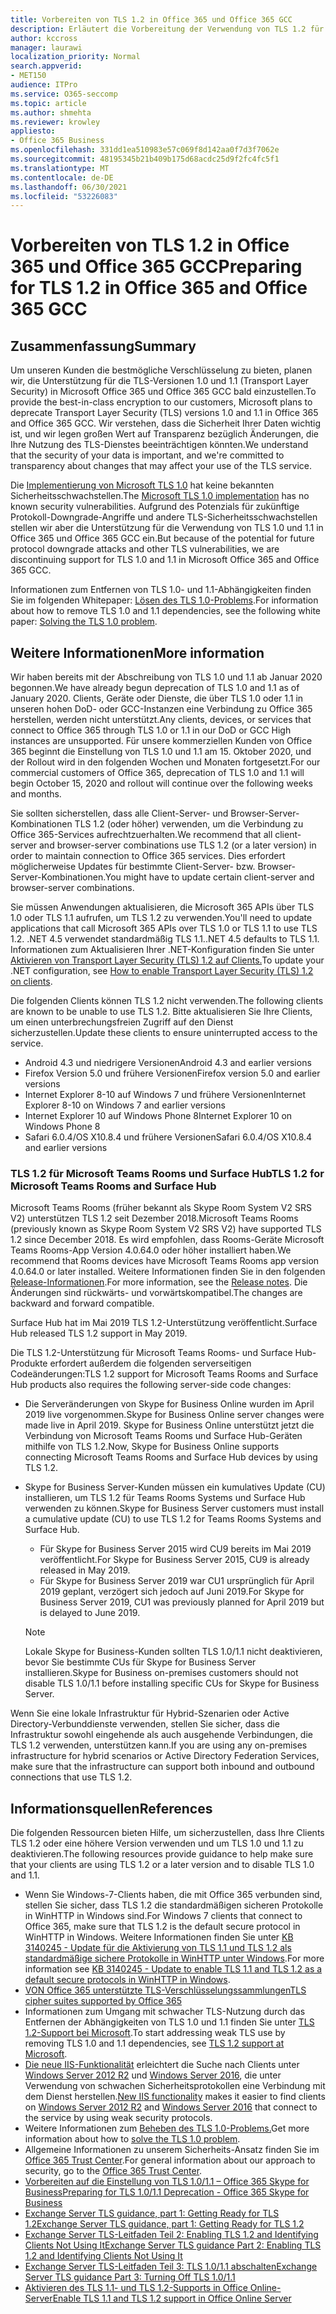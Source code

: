 ```yaml
---
title: Vorbereiten von TLS 1.2 in Office 365 und Office 365 GCC
description: Erläutert die Vorbereitung der Verwendung von TLS 1.2 für alle Client-Server- und Browser-Server-Kombinationen in Office 365 und Office 365 GCC, nachdem die Unterstützung für TLS 1.0 und 1.1 eingestellt wurde.
author: kccross
manager: laurawi
localization_priority: Normal
search.appverid:
- MET150
audience: ITPro
ms.service: O365-seccomp
ms.topic: article
ms.author: shmehta
ms.reviewer: krowley
appliesto:
- Office 365 Business
ms.openlocfilehash: 331dd1ea510983e57c069f8d142aa0f7d3f7062e
ms.sourcegitcommit: 48195345b21b409b175d68acdc25d9f2fc4fc5f1
ms.translationtype: MT
ms.contentlocale: de-DE
ms.lasthandoff: 06/30/2021
ms.locfileid: "53226083"
---
```

# <a name="preparing-for-tls-12-in-office-365-and-office-365-gcc"></a><span data-ttu-id="5b7ec-103">Vorbereiten von TLS 1.2 in Office 365 und Office 365 GCC</span><span class="sxs-lookup"><span data-stu-id="5b7ec-103">Preparing for TLS 1.2 in Office 365 and Office 365 GCC</span></span>

## <a name="summary"></a><span data-ttu-id="5b7ec-104">Zusammenfassung</span><span class="sxs-lookup"><span data-stu-id="5b7ec-104">Summary</span></span>

<span data-ttu-id="5b7ec-105">Um unseren Kunden die bestmögliche Verschlüsselung zu bieten, planen wir, die Unterstützung für die TLS-Versionen 1.0 und 1.1 (Transport Layer Security) in Microsoft Office 365 und Office 365 GCC bald einzustellen.</span><span class="sxs-lookup"><span data-stu-id="5b7ec-105">To provide the best-in-class encryption to our customers, Microsoft plans to deprecate Transport Layer Security (TLS) versions 1.0 and 1.1 in Office 365 and Office 365 GCC.</span></span> <span data-ttu-id="5b7ec-106">Wir verstehen, dass die Sicherheit Ihrer Daten wichtig ist, und wir legen großen Wert auf Transparenz bezüglich Änderungen, die Ihre Nutzung des TLS-Dienstes beeinträchtigen könnten.</span><span class="sxs-lookup"><span data-stu-id="5b7ec-106">We understand that the security of your data is important, and we're committed to transparency about changes that may affect your use of the TLS service.</span></span>

<span data-ttu-id="5b7ec-107">Die [Implementierung von Microsoft TLS 1.0](https://support.microsoft.com/help/3117336/schannel-implementation-of-tls-1-0-in-windows-security-status-update-n) hat keine bekannten Sicherheitsschwachstellen.</span><span class="sxs-lookup"><span data-stu-id="5b7ec-107">The [Microsoft TLS 1.0 implementation](https://support.microsoft.com/help/3117336/schannel-implementation-of-tls-1-0-in-windows-security-status-update-n) has no known security vulnerabilities.</span></span> <span data-ttu-id="5b7ec-108">Aufgrund des Potenzials für zukünftige Protokoll-Downgrade-Angriffe und andere TLS-Sicherheitsschwachstellen stellen wir aber die Unterstützung für die Verwendung von TLS 1.0 und 1.1 in Office 365 und Office 365 GCC ein.</span><span class="sxs-lookup"><span data-stu-id="5b7ec-108">But because of the potential for future protocol downgrade attacks and other TLS vulnerabilities, we are discontinuing support for TLS 1.0 and 1.1 in Microsoft Office 365 and Office 365 GCC.</span></span>

<span data-ttu-id="5b7ec-109">Informationen zum Entfernen von TLS 1.0- und 1.1-Abhängigkeiten finden Sie im folgenden Whitepaper: [Lösen des TLS 1.0-Problems](https://www.microsoft.com/download/details.aspx?id=55266).</span><span class="sxs-lookup"><span data-stu-id="5b7ec-109">For information about how to remove TLS 1.0 and 1.1 dependencies, see the following white paper: [Solving the TLS 1.0 problem](https://www.microsoft.com/download/details.aspx?id=55266).</span></span>

## <a name="more-information"></a><span data-ttu-id="5b7ec-110">Weitere Informationen</span><span class="sxs-lookup"><span data-stu-id="5b7ec-110">More information</span></span>

<span data-ttu-id="5b7ec-111">Wir haben bereits mit der Abschreibung von TLS 1.0 und 1.1 ab Januar 2020 begonnen.</span><span class="sxs-lookup"><span data-stu-id="5b7ec-111">We have already begun deprecation of TLS 1.0 and 1.1 as of January 2020.</span></span> <span data-ttu-id="5b7ec-112">Clients, Geräte oder Dienste, die über TLS 1.0 oder 1.1 in unseren hohen DoD- oder GCC-Instanzen eine Verbindung zu Office 365 herstellen, werden nicht unterstützt.</span><span class="sxs-lookup"><span data-stu-id="5b7ec-112">Any clients, devices, or services that connect to Office 365 through TLS 1.0 or 1.1 in our DoD or GCC High instances are unsupported.</span></span> <span data-ttu-id="5b7ec-113">Für unsere kommerziellen Kunden von Office 365 beginnt die Einstellung von TLS 1.0 und 1.1 am 15. Oktober 2020, und der Rollout wird in den folgenden Wochen und Monaten fortgesetzt.</span><span class="sxs-lookup"><span data-stu-id="5b7ec-113">For our commercial customers of Office 365, deprecation of TLS 1.0 and 1.1 will begin October 15, 2020 and rollout will continue over the following weeks and months.</span></span> 

<span data-ttu-id="5b7ec-114">Sie sollten sicherstellen, dass alle Client-Server- und Browser-Server-Kombinationen TLS 1.2 (oder höher) verwenden, um die Verbindung zu Office 365-Services aufrechtzuerhalten.</span><span class="sxs-lookup"><span data-stu-id="5b7ec-114">We recommend that all client-server and browser-server combinations use TLS 1.2 (or a later version) in order to maintain connection to Office 365 services.</span></span> <span data-ttu-id="5b7ec-115">Dies erfordert möglicherweise Updates für bestimmte Client-Server- bzw. Browser-Server-Kombinationen.</span><span class="sxs-lookup"><span data-stu-id="5b7ec-115">You might have to update certain client-server and browser-server combinations.</span></span>

<span data-ttu-id="5b7ec-116">Sie müssen Anwendungen aktualisieren, die Microsoft 365 APIs über TLS 1.0 oder TLS 1.1 aufrufen, um TLS 1.2 zu verwenden.</span><span class="sxs-lookup"><span data-stu-id="5b7ec-116">You'll need to update applications that call Microsoft 365 APIs over TLS 1.0 or TLS 1.1 to use TLS 1.2.</span></span> <span data-ttu-id="5b7ec-117">.NET 4.5 verwendet standardmäßig TLS 1.1.</span><span class="sxs-lookup"><span data-stu-id="5b7ec-117">.NET 4.5 defaults to TLS 1.1.</span></span> <span data-ttu-id="5b7ec-118">Informationen zum Aktualisieren Ihrer .NET-Konfiguration finden Sie unter [Aktivieren von Transport Layer Security (TLS) 1.2 auf Clients.](/mem/configmgr/core/plan-design/security/enable-tls-1-2-client)</span><span class="sxs-lookup"><span data-stu-id="5b7ec-118">To update your .NET configuration, see [How to enable Transport Layer Security (TLS) 1.2 on clients](/mem/configmgr/core/plan-design/security/enable-tls-1-2-client).</span></span>

<span data-ttu-id="5b7ec-119">Die folgenden Clients können TLS 1.2 nicht verwenden.</span><span class="sxs-lookup"><span data-stu-id="5b7ec-119">The following clients are known to be unable to use TLS 1.2.</span></span> <span data-ttu-id="5b7ec-120">Bitte aktualisieren Sie Ihre Clients, um einen unterbrechungsfreien Zugriff auf den Dienst sicherzustellen.</span><span class="sxs-lookup"><span data-stu-id="5b7ec-120">Update these clients to ensure uninterrupted access to the service.</span></span>

- <span data-ttu-id="5b7ec-121">Android 4.3 und niedrigere Versionen</span><span class="sxs-lookup"><span data-stu-id="5b7ec-121">Android 4.3 and earlier versions</span></span>
- <span data-ttu-id="5b7ec-122">Firefox Version 5.0 und frühere Versionen</span><span class="sxs-lookup"><span data-stu-id="5b7ec-122">Firefox version 5.0 and earlier versions</span></span>
- <span data-ttu-id="5b7ec-123">Internet Explorer 8-10 auf Windows 7 und frühere Versionen</span><span class="sxs-lookup"><span data-stu-id="5b7ec-123">Internet Explorer 8-10 on Windows 7 and earlier versions</span></span>
- <span data-ttu-id="5b7ec-124">Internet Explorer 10 auf Windows Phone 8</span><span class="sxs-lookup"><span data-stu-id="5b7ec-124">Internet Explorer 10 on Windows Phone 8</span></span>
- <span data-ttu-id="5b7ec-125">Safari 6.0.4/OS X10.8.4 und frühere Versionen</span><span class="sxs-lookup"><span data-stu-id="5b7ec-125">Safari 6.0.4/OS X10.8.4 and earlier versions</span></span>

### <a name="tls-12-for-microsoft-teams-rooms-and-surface-hub"></a><span data-ttu-id="5b7ec-126">TLS 1.2 für Microsoft Teams Rooms und Surface Hub</span><span class="sxs-lookup"><span data-stu-id="5b7ec-126">TLS 1.2 for Microsoft Teams Rooms and Surface Hub</span></span>

<span data-ttu-id="5b7ec-127">Microsoft Teams Rooms (früher bekannt als Skype Room System V2 SRS V2) unterstützen TLS 1.2 seit Dezember 2018.</span><span class="sxs-lookup"><span data-stu-id="5b7ec-127">Microsoft Teams Rooms (previously known as Skype Room System V2 SRS V2) have supported TLS 1.2 since December 2018.</span></span> <span data-ttu-id="5b7ec-128">Es wird empfohlen, dass Rooms-Geräte Microsoft Teams Rooms-App Version 4.0.64.0 oder höher installiert haben.</span><span class="sxs-lookup"><span data-stu-id="5b7ec-128">We recommend that Rooms devices have Microsoft Teams Rooms app version 4.0.64.0 or later installed.</span></span> <span data-ttu-id="5b7ec-129">Weitere Informationen finden Sie in den folgenden [Release-Informationen](/microsoftteams/room-systems/srs2-release-note).</span><span class="sxs-lookup"><span data-stu-id="5b7ec-129">For more information, see the [Release notes](/microsoftteams/room-systems/srs2-release-note).</span></span> <span data-ttu-id="5b7ec-130">Die Änderungen sind rückwärts- und vorwärtskompatibel.</span><span class="sxs-lookup"><span data-stu-id="5b7ec-130">The changes are backward and forward compatible.</span></span>

<span data-ttu-id="5b7ec-131">Surface Hub hat im Mai 2019 TLS 1.2-Unterstützung veröffentlicht.</span><span class="sxs-lookup"><span data-stu-id="5b7ec-131">Surface Hub released TLS 1.2 support in May 2019.</span></span>

<span data-ttu-id="5b7ec-132">Die TLS 1.2-Unterstützung für Microsoft Teams Rooms- und Surface Hub-Produkte erfordert außerdem die folgenden serverseitigen Codeänderungen:</span><span class="sxs-lookup"><span data-stu-id="5b7ec-132">TLS 1.2 support for Microsoft Teams Rooms and Surface Hub products also requires the following server-side code changes:</span></span>

- <span data-ttu-id="5b7ec-133">Die Serveränderungen von Skype for Business Online wurden im April 2019 live vorgenommen.</span><span class="sxs-lookup"><span data-stu-id="5b7ec-133">Skype for Business Online server changes were made live in April 2019.</span></span> <span data-ttu-id="5b7ec-134">Skype for Business Online unterstützt jetzt die Verbindung von Microsoft Teams Rooms und Surface Hub-Geräten mithilfe von TLS 1.2.</span><span class="sxs-lookup"><span data-stu-id="5b7ec-134">Now, Skype for Business Online supports connecting Microsoft Teams Rooms and Surface Hub devices by using TLS 1.2.</span></span>
- <span data-ttu-id="5b7ec-135">Skype for Business Server-Kunden müssen ein kumulatives Update (CU) installieren, um TLS 1.2 für Teams Rooms Systems und Surface Hub verwenden zu können.</span><span class="sxs-lookup"><span data-stu-id="5b7ec-135">Skype for Business Server customers must install a cumulative update (CU) to use TLS 1.2 for Teams Rooms Systems and Surface Hub.</span></span>

  - <span data-ttu-id="5b7ec-136">Für Skype for Business Server 2015 wird CU9 bereits im Mai 2019 veröffentlicht.</span><span class="sxs-lookup"><span data-stu-id="5b7ec-136">For Skype for Business Server 2015, CU9 is already released in May 2019.</span></span>
  - <span data-ttu-id="5b7ec-137">Für Skype for Business Server 2019 war CU1 ursprünglich für April 2019 geplant, verzögert sich jedoch auf Juni 2019.</span><span class="sxs-lookup"><span data-stu-id="5b7ec-137">For Skype for Business Server 2019, CU1 was previously planned for April 2019 but is delayed to June 2019.</span></span>

  > [!NOTE]
  > <span data-ttu-id="5b7ec-138">Lokale Skype for Business-Kunden sollten TLS 1.0/1.1 nicht deaktivieren, bevor Sie bestimmte CUs für Skype for Business Server installieren.</span><span class="sxs-lookup"><span data-stu-id="5b7ec-138">Skype for Business on-premises customers should not disable TLS 1.0/1.1 before installing specific CUs for Skype for Business Server.</span></span>

<span data-ttu-id="5b7ec-139">Wenn Sie eine lokale Infrastruktur für Hybrid-Szenarien oder Active Directory-Verbunddienste verwenden, stellen Sie sicher, dass die Infrastruktur sowohl eingehende als auch ausgehende Verbindungen, die TLS 1.2 verwenden, unterstützen kann.</span><span class="sxs-lookup"><span data-stu-id="5b7ec-139">If you are using any on-premises infrastructure for hybrid scenarios or Active Directory Federation Services, make sure that the infrastructure can support both inbound and outbound connections that use TLS 1.2.</span></span>

## <a name="references"></a><span data-ttu-id="5b7ec-140">Informationsquellen</span><span class="sxs-lookup"><span data-stu-id="5b7ec-140">References</span></span>

<span data-ttu-id="5b7ec-141">Die folgenden Ressourcen bieten Hilfe, um sicherzustellen, dass Ihre Clients TLS 1.2 oder eine höhere Version verwenden und um TLS 1.0 und 1.1 zu deaktivieren.</span><span class="sxs-lookup"><span data-stu-id="5b7ec-141">The following resources provide guidance to help make sure that your clients are using TLS 1.2 or a later version and to disable TLS 1.0 and 1.1.</span></span>

- <span data-ttu-id="5b7ec-142">Wenn Sie Windows-7-Clients haben, die mit Office 365 verbunden sind, stellen Sie sicher, dass TLS 1.2 die standardmäßigen sicheren Protokolle in WinHTTP in Windows sind.</span><span class="sxs-lookup"><span data-stu-id="5b7ec-142">For Windows 7 clients that connect to Office 365, make sure that TLS 1.2 is the default secure protocol in WinHTTP in Windows.</span></span> <span data-ttu-id="5b7ec-143">Weitere Informationen finden Sie unter [KB 3140245 - Update für die Aktivierung von TLS 1.1 und TLS 1.2 als standardmäßige sichere Protokolle in WinHTTP unter Windows](https://support.microsoft.com/help/3140245/update-to-enable-tls-1-1-and-tls-1-2-as-a-default-secure-protocols-in).</span><span class="sxs-lookup"><span data-stu-id="5b7ec-143">For more information see [KB 3140245 - Update to enable TLS 1.1 and TLS 1.2 as a default secure protocols in WinHTTP in Windows](https://support.microsoft.com/help/3140245/update-to-enable-tls-1-1-and-tls-1-2-as-a-default-secure-protocols-in).</span></span>
- [<span data-ttu-id="5b7ec-144">VON Office 365 unterstützte TLS-Verschlüsselungssammlungen</span><span class="sxs-lookup"><span data-stu-id="5b7ec-144">TLS cipher suites supported by Office 365</span></span>](/microsoft-365/compliance/technical-reference-details-about-encryption#tls-cipher-suites-supported-by-office-365)
- <span data-ttu-id="5b7ec-145">Informationen zum Umgang mit schwacher TLS-Nutzung durch das Entfernen der Abhängigkeiten von TLS 1.0 und 1.1 finden Sie unter [TLS 1.2-Support bei Microsoft](https://cloudblogs.microsoft.com/microsoftsecure/2017/06/20/tls-1-2-support-at-microsoft/).</span><span class="sxs-lookup"><span data-stu-id="5b7ec-145">To start addressing weak TLS use by removing TLS 1.0 and 1.1 dependencies, see [TLS 1.2 support at Microsoft](https://cloudblogs.microsoft.com/microsoftsecure/2017/06/20/tls-1-2-support-at-microsoft/).</span></span>
- <span data-ttu-id="5b7ec-146">[Die neue IIS-Funktionalität](https://cloudblogs.microsoft.com/microsoftsecure/2017/09/07/new-iis-functionality-to-help-identify-weak-tls-usage/) erleichtert die Suche nach Clients unter [Windows Server 2012 R2](https://support.microsoft.com/help/4025335/windows-8-1-windows-server-2012-r2-update-kb4025335) und [Windows Server 2016](https://support.microsoft.com/help/4025334/windows-10-update-kb4025334), die unter Verwendung von schwachen Sicherheitsprotokollen eine Verbindung mit dem Dienst herstellen.</span><span class="sxs-lookup"><span data-stu-id="5b7ec-146">[New IIS functionality](https://cloudblogs.microsoft.com/microsoftsecure/2017/09/07/new-iis-functionality-to-help-identify-weak-tls-usage/) makes it easier to find clients on [Windows Server 2012 R2](https://support.microsoft.com/help/4025335/windows-8-1-windows-server-2012-r2-update-kb4025335) and [Windows Server 2016](https://support.microsoft.com/help/4025334/windows-10-update-kb4025334) that connect to the service by using weak security protocols.</span></span>
- <span data-ttu-id="5b7ec-147">Weitere Informationen zum [Beheben des TLS 1.0-Problems.](https://www.microsoft.com/download/details.aspx?id=55266)</span><span class="sxs-lookup"><span data-stu-id="5b7ec-147">Get more information about how to [solve the TLS 1.0 problem](https://www.microsoft.com/download/details.aspx?id=55266).</span></span>
- <span data-ttu-id="5b7ec-148">Allgemeine Informationen zu unserem Sicherheits-Ansatz finden Sie im [Office 365 Trust Center](https://www.microsoft.com/trustcenter/cloudservices/office365).</span><span class="sxs-lookup"><span data-stu-id="5b7ec-148">For general information about our approach to security, go to the [Office 365 Trust Center](https://www.microsoft.com/trustcenter/cloudservices/office365).</span></span>
- [<span data-ttu-id="5b7ec-149">Vorbereiten auf die Einstellung von TLS 1.0/1.1 – Office 365 Skype for Business</span><span class="sxs-lookup"><span data-stu-id="5b7ec-149">Preparing for TLS 1.0/1.1 Deprecation - Office 365 Skype for Business</span></span>](https://techcommunity.microsoft.com/t5/Skype-for-Business-Blog/Preparing-for-TLS-1-0-1-1-Deprecation-O365-Skype-for-Business/ba-p/222247)
- [<span data-ttu-id="5b7ec-150">Exchange Server TLS guidance, part 1: Getting Ready for TLS 1.2</span><span class="sxs-lookup"><span data-stu-id="5b7ec-150">Exchange Server TLS guidance, part 1: Getting Ready for TLS 1.2</span></span>](https://techcommunity.microsoft.com/t5/exchange-team-blog/exchange-server-tls-guidance-part-1-getting-ready-for-tls-1-2/ba-p/607649)
- [<span data-ttu-id="5b7ec-151">Exchange Server TLS-Leitfaden Teil 2: Enabling TLS 1.2 and Identifying Clients Not Using It</span><span class="sxs-lookup"><span data-stu-id="5b7ec-151">Exchange Server TLS guidance Part 2: Enabling TLS 1.2 and Identifying Clients Not Using It</span></span>](https://techcommunity.microsoft.com/t5/exchange-team-blog/exchange-server-tls-guidance-part-2-enabling-tls-1-2-and/ba-p/607761)
- [<span data-ttu-id="5b7ec-152">Exchange Server TLS-Leitfaden Teil 3: TLS 1.0/1.1 abschalten</span><span class="sxs-lookup"><span data-stu-id="5b7ec-152">Exchange Server TLS guidance Part 3: Turning Off TLS 1.0/1.1</span></span>](https://techcommunity.microsoft.com/t5/exchange-team-blog/exchange-server-tls-guidance-part-3-turning-off-tls-1-0-1-1/ba-p/607898)
- [<span data-ttu-id="5b7ec-153">Aktivieren des TLS 1.1- und TLS 1.2-Supports in Office Online-Server</span><span class="sxs-lookup"><span data-stu-id="5b7ec-153">Enable TLS 1.1 and TLS 1.2 support in Office Online Server</span></span>](/officeonlineserver/enable-tls-1-1-and-tls-1-2-support-in-office-online-server)
